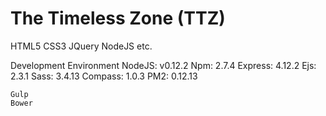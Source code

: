 # The Timeless Zone (TTZ)
HTML5 CSS3 JQuery NodeJS  etc.

Development Environment
	NodeJS: v0.12.2
	Npm: 2.7.4
	Express: 4.12.2
	Ejs: 2.3.1
	Sass: 3.4.13
	Compass: 1.0.3
	PM2: 0.12.13

	Gulp
	Bower